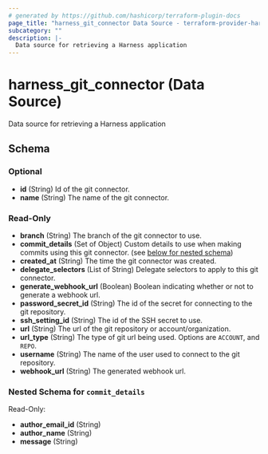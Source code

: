 ```yaml
---
# generated by https://github.com/hashicorp/terraform-plugin-docs
page_title: "harness_git_connector Data Source - terraform-provider-harness"
subcategory: ""
description: |-
  Data source for retrieving a Harness application
---
```


# harness_git_connector (Data Source)

Data source for retrieving a Harness application



<!-- schema generated by tfplugindocs -->
## Schema

### Optional

- **id** (String) Id of the git connector.
- **name** (String) The name of the git connector.

### Read-Only

- **branch** (String) The branch of the git connector to use.
- **commit_details** (Set of Object) Custom details to use when making commits using this git connector. (see [below for nested schema](#nestedatt--commit_details))
- **created_at** (String) The time the git connector was created.
- **delegate_selectors** (List of String) Delegate selectors to apply to this git connector.
- **generate_webhook_url** (Boolean) Boolean indicating whether or not to generate a webhook url.
- **password_secret_id** (String) The id of the secret for connecting to the git repository.
- **ssh_setting_id** (String) The id of the SSH secret to use.
- **url** (String) The url of the git repository or account/organization.
- **url_type** (String) The type of git url being used. Options are `ACCOUNT`, and `REPO`.
- **username** (String) The name of the user used to connect to the git repository.
- **webhook_url** (String) The generated webhook url.

<a id="nestedatt--commit_details"></a>
### Nested Schema for `commit_details`

Read-Only:

- **author_email_id** (String)
- **author_name** (String)
- **message** (String)



